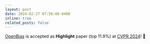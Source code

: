 ```yaml
---
layout: post
date: 2024-02-27 07:59:00-0400
inline: true
related_posts: false
---
```


[OpenBias](https://arxiv.org/abs/2404.07990) is accepted as **Highlight** paper (top 11.9%) at [CVPR 2024](https://cvpr.thecvf.com/)! 🚀
